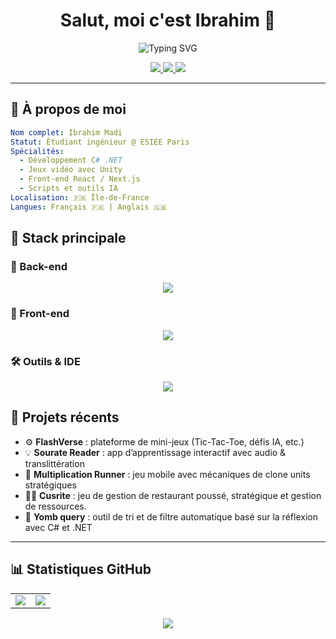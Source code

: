 
<h1 align="center">
  Salut, moi c'est Ibrahim 👋
</h1>

<p align="center">
  <img src="https://readme-typing-svg.herokuapp.com?font=Fira+Code&pause=1000&color=FFFFFF&center=true&vCenter=true&width=435&lines=Développeur+Back-end;Développeur+de+jeux+vidéo;Passionné+de+Tech+et+d'IA" alt="Typing SVG" />
</p>

<p align="center">
  <a href="https://github.com/Ibramadi75">
    <img src="https://img.shields.io/github/followers/Ibramadi75?label=Followers&logo=github&style=social" />
  </a>
  <a href="mailto:ibrahim75madi@gmail.com">
    <img src="https://img.shields.io/badge/Email-%23D14836?style=flat&logo=gmail&logoColor=white" />
  </a>
  <a href="https://linkedin.com/in/ibrahim-madi">
    <img src="https://img.shields.io/badge/LinkedIn-blue?logo=linkedin&style=flat" />
  </a>
</p>

---

## 🧠 À propos de moi

```yaml
Nom complet: Ibrahim Madi
Statut: Étudiant ingénieur @ ESIEE Paris
Spécialités:
  - Développement C# .NET
  - Jeux vidéo avec Unity
  - Front-end React / Next.js
  - Scripts et outils IA
Localisation: 🇫🇷 Île-de-France
Langues: Français 🇫🇷 | Anglais 🇬🇧
```

## 🚀 Stack principale

### 🔧 Back-end

<p align="center"> <img src="https://skillicons.dev/icons?i=cs,dotnet,python,nodejs&perline=6" /> </p>

### 🎨 Front-end

<p align="center"> <img src="https://skillicons.dev/icons?i=ts,react,nextjs,html,css&perline=6" /> </p>

### 🛠️ Outils & IDE

<p align="center"> <img src="https://skillicons.dev/icons?i=unity,vscode,rider,git,github&perline=6" /> </p>

## 🌌 Projets récents
    
-   ⚙️ **FlashVerse** : plateforme de mini-jeux (Tic-Tac-Toe, défis IA, etc.)
-   💡 **Sourate Reader** : app d’apprentissage interactif avec audio & translittération
-   🎲 **Multiplication Runner** : jeu mobile avec mécaniques de clone units stratégiques
-   🧑‍🍳 **Cusrite** : jeu de gestion de restaurant poussé, stratégique et gestion de ressources.
- 🧹 **Yomb query** : outil de tri et de filtre automatique basé sur la réflexion avec C# et .NET
    

----------


## 📊 Statistiques GitHub

<table>
  <tr>
    <td>
      <img src="https://github-readme-stats.vercel.app/api?username=ibramadi75&show_icons=true&theme=tokyonight&hide_border=true&rank_icon=github" />
    </td>
    <td>
      <img src="https://github-readme-streak-stats.herokuapp.com?user=ibramadi75&theme=tokyonight&hide_border=true" />
    </td>
  </tr>
</table>

<p align="center">
  <img src="https://github-profile-summary-cards.vercel.app/api/cards/profile-details?username=ibramadi75&theme=tokyonight" />
</p>
